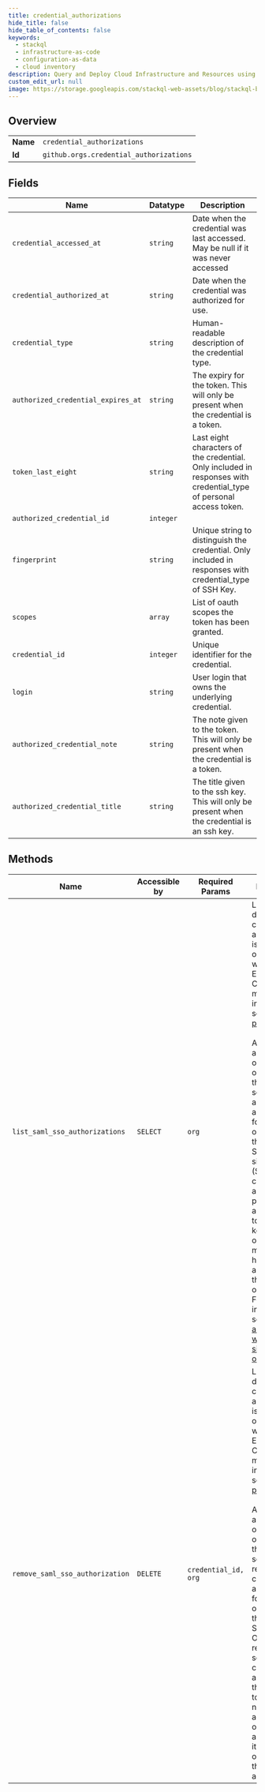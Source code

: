```yaml
---
title: credential_authorizations
hide_title: false
hide_table_of_contents: false
keywords:
  - stackql
  - infrastructure-as-code
  - configuration-as-data
  - cloud inventory
description: Query and Deploy Cloud Infrastructure and Resources using SQL
custom_edit_url: null
image: https://storage.googleapis.com/stackql-web-assets/blog/stackql-blog-post-featured-image.png
---
```

  
    

## Overview
<table><tbody>
<tr><td><b>Name</b></td><td><code>credential_authorizations</code></td></tr>
<tr><td><b>Id</b></td><td><code>github.orgs.credential_authorizations</code></td></tr>
</tbody></table>

## Fields
| Name | Datatype | Description |
| ---- | -------- | ----------- |
| `credential_accessed_at` | `string` | Date when the credential was last accessed. May be null if it was never accessed |
| `credential_authorized_at` | `string` | Date when the credential was authorized for use. |
| `credential_type` | `string` | Human-readable description of the credential type. |
| `authorized_credential_expires_at` | `string` | The expiry for the token. This will only be present when the credential is a token. |
| `token_last_eight` | `string` | Last eight characters of the credential. Only included in responses with credential_type of personal access token. |
| `authorized_credential_id` | `integer` |  |
| `fingerprint` | `string` | Unique string to distinguish the credential. Only included in responses with credential_type of SSH Key. |
| `scopes` | `array` | List of oauth scopes the token has been granted. |
| `credential_id` | `integer` | Unique identifier for the credential. |
| `login` | `string` | User login that owns the underlying credential. |
| `authorized_credential_note` | `string` | The note given to the token. This will only be present when the credential is a token. |
| `authorized_credential_title` | `string` | The title given to the ssh key. This will only be present when the credential is an ssh key. |
## Methods
| Name | Accessible by | Required Params | Description |
| ---- | ------------- | --------------- | ----------- |
| `list_saml_sso_authorizations` | `SELECT` | `org` | Listing and deleting credential authorizations is available to organizations with GitHub Enterprise Cloud. For more information, see [GitHub's products](https://docs.github.com/github/getting-started-with-github/githubs-products).<br /><br />An authenticated organization owner with the `read:org` scope can list all credential authorizations for an organization that uses SAML single sign-on (SSO). The credentials are either personal access tokens or SSH keys that organization members have authorized for the organization. For more information, see [About authentication with SAML single sign-on](https://docs.github.com/en/articles/about-authentication-with-saml-single-sign-on). |
| `remove_saml_sso_authorization` | `DELETE` | `credential_id, org` | Listing and deleting credential authorizations is available to organizations with GitHub Enterprise Cloud. For more information, see [GitHub's products](https://docs.github.com/github/getting-started-with-github/githubs-products).<br /><br />An authenticated organization owner with the `admin:org` scope can remove a credential authorization for an organization that uses SAML SSO. Once you remove someone's credential authorization, they will need to create a new personal access token or SSH key and authorize it for the organization they want to access. |

